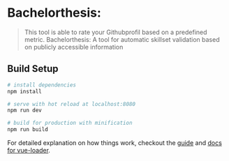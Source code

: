 # Bachelorthesis: 

> This tool is able to rate your Githubprofil based on a predefined metric. 
Bachelorthesis: A tool for automatic skillset validation based on publicly accessible information

## Build Setup

``` bash
# install dependencies
npm install

# serve with hot reload at localhost:8080
npm run dev

# build for production with minification
npm run build
```

For detailed explanation on how things work, checkout the [guide](http://vuejs-templates.github.io/webpack/) and [docs for vue-loader](http://vuejs.github.io/vue-loader).


